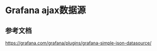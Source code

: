 # Grafana ajax数据源

## 参考文档
https://grafana.com/grafana/plugins/grafana-simple-json-datasource/

## 
